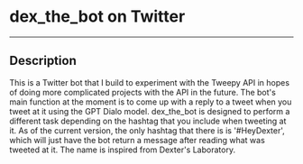 # dex_the_bot on Twitter
------------------------------------------------------------------------------

## Description 
This is a Twitter bot that I build to experiment with the Tweepy API in hopes of doing more complicated projects with the API in the future. The bot's main function at the moment is to come up with a reply to a tweet when you tweet at it using the GPT Dialo model. dex_the_bot is designed to perform a different task depending on the hashtag that you include when tweeting at it. As of the current version, the only hashtag that there is is '#HeyDexter', which will just have the bot return a message after reading what was tweeted at it. The name is inspired from Dexter's Laboratory.
